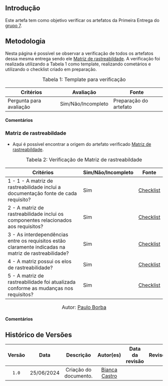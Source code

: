 ## Introdução
Este artefa tem como objetivo verificar os artefatos da Primeira Entrega do [grupo 7](https://github.com/Requisitos-de-Software/2024.1-Meu-INSS).

## Metodologia

Nesta página é possível se observar a verificação de todos os artefatos dessa mesma entrega sendo ele [Matriz de rastreabildade](https://requisitos-de-software.github.io/2024.1-Meu-INSS/rastreabilidade/matriz/). A verificação foi realizada utilizando a Tabela 1 como template, realizando cometários e utilizando o checklist criado em preparação.

<font size="3"><p style="text-align: center">Tabela 1: Template para verificação</p></font>

<center>

Critérios | Avaliação | Fonte
--|--|--
Pergunta para avaliação| Sim/Não/Incompleto| Preparação do artefato

</center>

#### Comentários


### Matriz de rastreabildade

- Aqui é possível encontrar a origem do artefato verificado [Matriz de rastreabildade](https://requisitos-de-software.github.io/2024.1-Meu-INSS/rastreabilidade/matriz/).

<font size="3"><p style="text-align: center">Tabela 2: Verificação de Matriz de rastreabildade</p></font>

Critérios  | Sim/Não/Incompleto | Fonte
--------- | ------ | ------
1 - 1 - A matriz de rastreabilidade inclui a documentação fonte de cada requisito? | Sim  | [Checklist](https://requisitos-de-software.github.io/2024.1-Meu-INSS/verificacao/preparacao/RichPicture/)
2 - A matriz de rastreabilidade inclui os componentes relacionados aos requisitos? | Sim | [Checklist](https://requisitos-de-software.github.io/2024.1-Meu-INSS/verificacao/preparacao/RichPicture/)
3 - As interdependências entre os requisitos estão claramente indicadas na matriz de rastreabilidade? | Sim | [Checklist](https://requisitos-de-software.github.io/2024.1-Meu-INSS/verificacao/preparacao/RichPicture/)
4 - A matriz possui os elos de rastreabilidade? | Sim | [Checklist](https://requisitos-de-software.github.io/2024.1-Meu-INSS/verificacao/preparacao/RichPicture/)
5 - A matriz de rastreabilidade foi atualizada conforme as mudanças nos requisitos? | Sim | [Checklist](https://requisitos-de-software.github.io/2024.1-Meu-INSS/verificacao/preparacao/RichPicture/)


<font size="3"><p style="text-align: center">Autor: [Paulo Borba](https://github.com/paulohborba)</p></font>


#### Comentários

## Histórico de Versões

| Versão | Data | Descrição | Autor(es) | Data da revisão | Revisor(es) |
| :--: | :--: | :--: | :--: | :--: | :--: |
|`1.0` | 25/06/2024 | Criação do documento. | [Bianca Castro](https://github.com/BiancaPatrocinio7)  | | |
